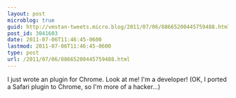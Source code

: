 ```yaml
---
layout: post
microblog: true
guid: http://vmstan-tweets.micro.blog/2011/07/06/88665200445759488.html
post_id: 3041603
date: 2011-07-06T11:46:45-0600
lastmod: 2011-07-06T11:46:45-0600
type: post
url: /2011/07/06/88665200445759488.html
---
```

I just wrote an plugin for Chrome. Look at me! I'm a developer! (OK, I ported a Safari plugin to Chrome, so I'm more of a hacker...)
